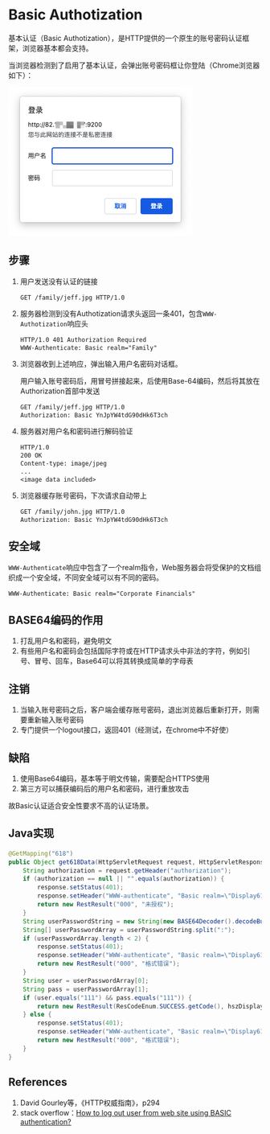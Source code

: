 # Basic Authotization

基本认证（Basic Authotization），是HTTP提供的一个原生的账号密码认证框架，浏览器基本都会支持。

当浏览器检测到了启用了基本认证，会弹出账号密码框让你登陆（Chrome浏览器如下）：

![basic_authotization_example](basic_authotization_assets/basic_authotization_example.png)

## 步骤

1. 用户发送没有认证的链接

   ```
   GET /family/jeff.jpg HTTP/1.0
   ```

2. 服务器检测到没有Authotization请求头返回一条401，包含`WWW-Authotization`响应头

   ```
   HTTP/1.0 401 Authorization Required
   WWW-Authenticate: Basic realm="Family"
   ```

3. 浏览器收到上述响应，弹出输入用户名密码对话框。

   用户输入账号密码后，用冒号拼接起来，后使用Base-64编码，然后将其放在Authorization首部中发送

   ```
   GET /family/jeff.jpg HTTP/1.0
   Authorization: Basic YnJpYW4tdG90dHk6T3ch
   ```

4. 服务器对用户名和密码进行解码验证

   ```
   HTTP/1.0
   200 OK
   Content-type: image/jpeg
   ...
   <image data included>
   ```

5. 浏览器缓存账号密码，下次请求自动带上

   ```
   GET /family/john.jpg HTTP/1.0
   Authorization: Basic YnJpYW4tdG90dHk6T3ch
   ```

## 安全域

`WWW-Authenticate`响应中包含了一个realm指令，Web服务器会将受保护的文档组织成一个安全域，不同安全域可以有不同的密码。

```
WWW-Authenticate: Basic realm="Corporate Financials"
```

## BASE64编码的作用

1. 打乱用户名和密码，避免明文
2. 有些用户名和密码会包括国际字符或在HTTP请求头中非法的字符，例如引号、冒号、回车，Base64可以将其转换成简单的字母表

## 注销

1. 当输入账号密码之后，客户端会缓存账号密码，退出浏览器后重新打开，则需要重新输入账号密码
2. 专门提供一个logout接口，返回401（经测试，在chrome中不好使）

## 缺陷

1. 使用Base64编码，基本等于明文传输，需要配合HTTPS使用
2. 第三方可以捕获编码后的用户名和密码，进行重放攻击

故Basic认证适合安全性要求不高的认证场景。

## Java实现

```java
@GetMapping("618")
public Object get618Data(HttpServletRequest request, HttpServletResponse response) throws IOException {
    String authorization = request.getHeader("authorization");
    if (authorization == null || "".equals(authorization)) {
        response.setStatus(401);
        response.setHeader("WWW-authenticate", "Basic realm=\"Display618\"");
        return new RestResult("000", "未授权");
    }
    String userPasswordString = new String(new BASE64Decoder().decodeBuffer(authorization.split(" ")[1]));
    String[] userPasswordArray = userPasswordString.split(":");
    if (userPasswordArray.length < 2) {
        response.setStatus(401);
        response.setHeader("WWW-authenticate", "Basic realm=\"Display618\"");
        return new RestResult("000", "格式错误");
    }
    String user = userPasswordArray[0];
    String pass = userPasswordArray[1];
    if (user.equals("111") && pass.equals("111")) {
        return new RestResult(ResCodeEnum.SUCCESS.getCode(), hszDisplayService.get618Data());
    } else {
        response.setStatus(401);
        response.setHeader("WWW-authenticate", "Basic realm=\"Display618\"");
        return new RestResult("000", "格式错误");
    }
}
```

## References

1. David Gourley等，《HTTP权威指南》，p294
2. stack overflow：[How to log out user from web site using BASIC authentication?](https://stackoverflow.com/questions/233507/how-to-log-out-user-from-web-site-using-basic-authentication)
